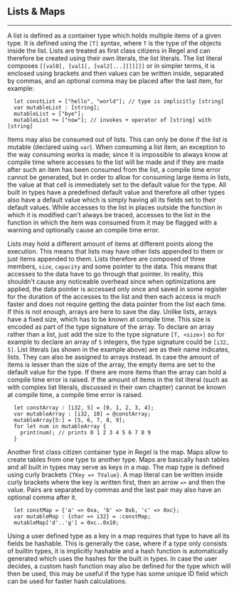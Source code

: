 ## Lists & Maps
________________________________________________________________________________

A list is defined as a container type which holds multiple items of a given
type. It is defined using the `[T]` syntax, where `T` is the type of the objects
inside the list. Lists are treated as first class citizens in Regel and can
therefore be created using their own literals, the list literals. The list
literal composes `[[val0[, [val1[, [val2[...]]]]]]]` or in simpler terms, it is
enclosed using brackets and then values can be written inside, separated by
commas, and an optional comma may be placed after the last item, for example:

```
  let constList = ["hello", "world"]; // type is implicitly [string]
  var mutableList : [string];
  mutableList = ["bye"];
  mutableList += ["now"]; // invokes + operator of [string] with [string]
```

Items may also be consumed out of lists. This can only be done if the list is
mutable (declared using `var`). When consuming a list item, an exception to the
way consuming works is made; since it is impossible to always know at compile
time where accesses to the list will be made and if they are made after such an
item has been consumed from the list, a compile time error cannot be generated,
but in order to allow for consuming large items in lists, the value at that cell
is immediately set to the default value for the type. All built in types have a
predefined default value and therefore all other types also have a default
value which is simply having all its fields set to their default values. While
accesses to the list in places outside the function in which it is modified
can't always be traced, accesses to the list in the function in which the item
was consumed from it may be flagged with a warning and optionally cause an
compile time error.

Lists may hold a different amount of items at different points along the
execution. This means that lists may have other lists appended to them or just
items appended to them. Lists therefore are composed of three members, `size`,
`capacity` and some pointer to the data. This means that accesses to the data
have to go through that pointer. In reality, this shouldn't cause any noticeable
overhead since when optimizations are applied, the data pointer is accessed only
once and saved in some register for the duration of the accesses to the list and
then each access is much faster and does not require getting the data pointer
from the list each time. If this is not enough, arrays are here to save the day.
Unlike lists, arrays have a fixed size, which has to be known at compile time.
This size is encoded as part of the type signature of the array. To declare an
array rather than a list, just add the size to the type signature `[T, <size>]`
so for example to declare an array of `5` integers, the type signature could be
`[i32, 5]`. List literals (as shown in the example above) are as their name
indicates, lists. They can also be assigned to arrays instead. In case the
amount of items is lesser than the size of the array, the empty items are set
to the default value for the type. If there are more items than the array can
hold a compile time error is raised. If the amount of items in the list literal
(such as with complex list literals, discussed in their own chapter) cannot be
known at compile time, a compile time error is raised.

```
  let constArray : [i32, 5] = [0, 1, 2, 3, 4];
  var mutableArray : [i32, 10] = @constArray;
  mutableArray[5:] = [5, 6, 7, 8, 9];
  for let num in mutableArray {
    print(num); // prints 0 1 2 3 4 5 6 7 8 9
  } 
```

Another first class citizen container type in Regel is the map. Maps allow to
create tables from one type to another type. Maps are basically hash tables and
all built in types may serve as keys in a map. The map type is defined using
curly brackets `{TKey => TValue}`. A map literal can be written inside curly
brackets where the key is written first, then an arrow `=>` and then the value.
Pairs are separated by commas and the last pair may also have an optional comma
after it.

```
  let constMap = {'a' => 0xa, 'b' => 0xb, 'c' => 0xc};
  var mutableMap : {char => i32} = :constMap;
  mutableMap['d'..'g'] = 0xc..0x10;
```

Using a user defined type as a key in a map requires that type to have all its
fields be hashable. This is generally the case, where if a type only consists of
builtin types, it is implicitly hashable and a hash function is automatically
generated which uses the hashes for the built in types. In case the user
decides, a custom hash function may also be defined for the type which will then
be used, this may be useful if the type has some unique ID field which can be
used for faster hash calculations.
